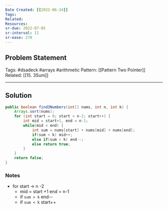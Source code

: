 ```yaml
---
Date Created: [[2022-06-24]]
Tags: 
Related: 
Resources: 
sr-due: 2022-07-05
sr-interval: 11
sr-ease: 270
---
```


## Problem Statement


Tags:  #dsadeck  #arrays #arithmetic 
Pattern: [[Pattern Two Pointer]]
Related: [[15. 3Sum]]

---

## Solution
``` java
public boolean find3Numbers(int[] nums, int n, int k) {
	Arrays.sort(nums);
	for (int start = 0; start < n-2; start++) {
		int mid = start+1, end = n-1;
		while(mid < end) {
			int sum = nums[start] + nums[mid] + nums[end];
			if(sum < k) mid++;
			else if(sum > k) end--;
			else return true;
		}
	}
	return false;
}
```

### Notes
- for start -> n -2
	- mid = start +1 end = n-1
	- if `sum > k` end--
	- if `sum < k` start++


